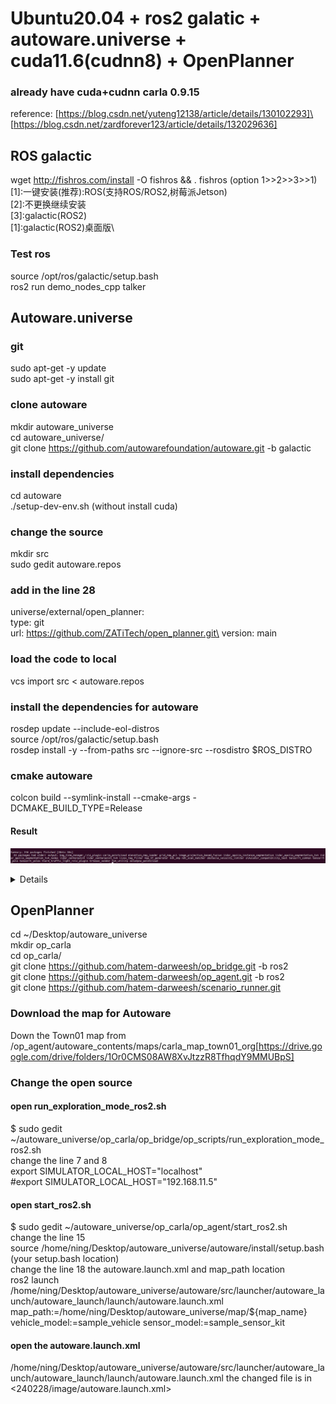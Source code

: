# Ubuntu20.04 + ros2 galatic + autoware.universe + cuda11.6(cudnn8) + OpenPlanner

### already have cuda+cudnn carla 0.9.15
reference: [https://blog.csdn.net/yuteng12138/article/details/130102293]\
[https://blog.csdn.net/zardforever123/article/details/132029636]



## ROS galactic
wget http://fishros.com/install -O fishros && . fishros (option 1>>2>>3>>1)\
  [1]:一键安装(推荐):ROS(支持ROS/ROS2,树莓派Jetson)\
  [2]:不更换继续安装\
  [3]:galactic(ROS2)\
  [1]:galactic(ROS2)桌面版\

### Test ros
source /opt/ros/galactic/setup.bash\
ros2 run demo_nodes_cpp talker

## Autoware.universe
### git
sudo apt-get -y update\
sudo apt-get -y install git

### clone autoware
mkdir autoware_universe \
cd autoware_universe/ \
git clone https://github.com/autowarefoundation/autoware.git -b galactic  

### install dependencies
cd autoware\
./setup-dev-env.sh (without install cuda)

### change the source
mkdir src\
sudo gedit autoware.repos
### add in the line 28
universe/external/open_planner:\
    type: git\
    url: https://github.com/ZATiTech/open_planner.git\
    version: main

### load the code to local
vcs import src < autoware.repos

### install the dependencies for autoware
rosdep update --include-eol-distros \
source /opt/ros/galactic/setup.bash \
rosdep install -y --from-paths src --ignore-src --rosdistro $ROS_DISTRO

### cmake autoware
colcon build --symlink-install --cmake-args -DCMAKE_BUILD_TYPE=Release

#### Result 
![end error image](https://github.com/ningdian112/jiaocheng/blob/main/240228/image/Screenshot%20from%202024-02-28%2016-29-46.png)

<details>

##### 1. colcon build --symlink-install --cmake-args -DCMAKE_BUILD_TYPE=Relse --packages-select tvm_utility

   error:
   Starting >>> tvm_utility
--- stderr: tvm_utility                              
CMake Warning at tvm_utility-extras.cmake:58 (message):
  Skipped download for yolo_v2_tiny (enable by setting DOWNLOAD_ARTIFACTS)
Call Stack (most recent call first):
  CMakeLists.txt:53 (get_neural_network)


CMake Warning at CMakeLists.txt:90 (message):
  No model is generated for
  /home/ning/Desktop/autoware_universe/autoware/src/universe/autoware.universe/common/tvm_utility/test/yolo_v2_tiny,
  skipping test


---
Finished <<< tvm_utility [1.82s]

Summary: 1 package finished [10.6s]
  1 package had stderr output: tvm_utility

solution: change source to [https://github.com/autowarefoundation/modelzoo/tree/c5bfb713b7d82b77ebacccd46a0f5aacd545ec81/perception/camera_obstacle_detection/yolo_v2_tiny/tensorflow_fp32_coco/model_files]

#### 2. cmake variable 
Finished <<< tier4_planning_rviz_plugin [1min 35s]                                                                                                                                              
--- stderr: obstacle_velocity_limiter                                                                                                                                                        
CMake Warning (dev) at CMakeLists.txt:7 (find_package):
  Policy CMP0074 is not set: find_package uses <PackageName>_ROOT variables.
  Run "cmake --help-policy CMP0074" for policy details.  Use the cmake_policy
  command to set the policy and suppress this warning.

  CMake variable PCL_ROOT is set to:

    /usr

  For compatibility, CMake is ignoring the variable.
This warning is for project developers.  Use -Wno-dev to suppress it.


</details>

## OpenPlanner 
cd ~/Desktop/autoware_universe \
mkdir op_carla \
cd op_carla/ \
git clone https://github.com/hatem-darweesh/op_bridge.git -b ros2 \
git clone https://github.com/hatem-darweesh/op_agent.git -b ros2 \
git clone https://github.com/hatem-darweesh/scenario_runner.git 

### Download the map for Autoware 
Down the Town01 map from /op_agent/autoware_contents/maps/carla_map_town01_org[https://drive.google.com/drive/folders/1Or0CMS08AW8XvJtzzR8TfhqdY9MMUBpS]

### Change the open source 
#### open run_exploration_mode_ros2.sh 
$ sudo gedit ~/autoware_universe/op_carla/op_bridge/op_scripts/run_exploration_mode_ros2.sh \
change the line 7 and 8 \
export SIMULATOR_LOCAL_HOST="localhost" \
#export SIMULATOR_LOCAL_HOST="192.168.11.5" 

#### open start_ros2.sh 
$ sudo gedit ~/autoware_universe/op_carla/op_agent/start_ros2.sh \
change the line 15 \
source /home/ning/Desktop/autoware_universe/autoware/install/setup.bash (your setup.bash location) \
change the line 18 the autoware.launch.xml and map_path location \
ros2 launch /home/ning/Desktop/autoware_universe/autoware/src/launcher/autoware_launch/autoware_launch/launch/autoware.launch.xml map_path:=/home/ning/Desktop/autoware_universe/map/${map_name} vehicle_model:=sample_vehicle sensor_model:=sample_sensor_kit

#### open the autoware.launch.xml
/home/ning/Desktop/autoware_universe/autoware/src/launcher/autoware_launch/autoware_launch/launch/autoware.launch.xml
the changed file is in <240228/image/autoware.launch.xml>
